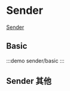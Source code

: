 # Sender

[Sender](https://antd-design-x-vue.netlify.app/component/sender.html)

## Basic

:::demo
sender/basic
:::

## Sender 其他
